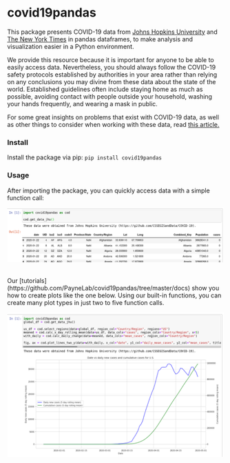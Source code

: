 # covid19pandas
This package presents COVID-19 data from [Johns Hopkins University](https://github.com/CSSEGISandData/COVID-19) and [The New York Times](https://github.com/nytimes/covid-19-data) in pandas dataframes, to make analysis and visualization easier in a Python environment.

We provide this resource because it is important for anyone to be able to easily access data. Nevertheless, you should always follow the COVID-19 safety protocols established by authorities in your area rather than relying on any conclusions you may divine from these data about the state of the world. Established guidelines often include staying home as much as possible, avoiding contact with people outside your household, washing your hands frequently, and wearing a mask in public. 

For some great insights on problems that exist with COVID-19 data, as well as other things to consider when working with these data, read [this article.](https://www.tableau.com/about/blog/2020/3/ten-considerations-you-create-another-chart-about-covid-19)

### Install
Install the package via pip: `pip install covid19pandas`

### Usage
After importing the package, you can quickly access data with a simple function call:

![Data loading demo](https://raw.githubusercontent.com/PayneLab/covid19pandas/master/docs/images/covid19pandas_basic_table.png)

<br/>
Our [tutorials](https://github.com/PayneLab/covid19pandas/tree/master/docs) show you how to create plots like the one below. Using our built-in functions, you can create many plot types in just two to five function calls.

![Plot_demo](https://raw.githubusercontent.com/PayneLab/covid19pandas/master/docs/images/covid19pandas_twinx_plot.png)
